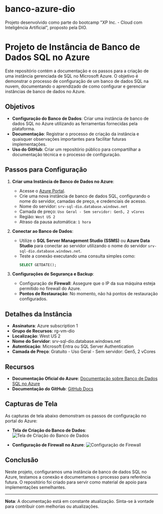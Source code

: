 # banco-azure-dio
Projeto desenvolvido como parte do bootcamp "XP Inc. - Cloud com Inteligência Artificial", proposto pela DIO.

# Projeto de Instância de Banco de Dados SQL no Azure

Este repositório contém a documentação e os passos para a criação de uma instância gerenciada de SQL no Microsoft Azure. O objetivo é demonstrar o processo de configuração de um banco de dados SQL na nuvem, documentando o aprendizado de como configurar e gerenciar instâncias de banco de dados no Azure.

## Objetivos

- **Configuração do Banco de Dados**: Criar uma instância de banco de dados SQL no Azure utilizando as ferramentas fornecidas pela plataforma.
- **Documentação**: Registrar o processo de criação da instância e quaisquer observações importantes para facilitar futuras implementações.
- **Uso do GitHub**: Criar um repositório público para compartilhar a documentação técnica e o processo de configuração.

## Passos para Configuração

1. **Criar uma Instância de Banco de Dados no Azure**:
   - Acesse o [Azure Portal](https://portal.azure.com/).
   - Crie uma nova instância de banco de dados SQL, configurando o nome do servidor, camadas de preço, e credenciais de acesso.
   - Nome do servidor: `srv-sql-dio.database.windows.net`
   - Camada de preço: `Uso Geral - Sem servidor: Gen5, 2 vCores`
   - Região: `West US 2`
   - Atraso da pausa automática: `1 hora`

2. **Conectar ao Banco de Dados**:
   - Utilize o **SQL Server Management Studio (SSMS)** ou **Azure Data Studio** para conectar ao servidor utilizando o nome do servidor `srv-sql-dio.database.windows.net`.
   - Teste a conexão executando uma consulta simples como:
     ```sql
     SELECT GETDATE();
     ```

3. **Configurações de Segurança e Backup**:
   - Configuração de **Firewall**: Assegure que o IP da sua máquina esteja permitido no firewall do Azure.
   - **Pontos de Restauração**: No momento, não há pontos de restauração configurados.

## Detalhes da Instância

- **Assinatura**: Azure subscription 1
- **Grupo de Recursos**: rg-vm-dio
- **Localização**: West US 2
- **Nome do Servidor**: srv-sql-dio.database.windows.net
- **Autenticação**: Microsoft Entra ou SQL Server Authentication
- **Camada de Preço**: Gratuito - Uso Geral - Sem servidor: Gen5, 2 vCores

## Recursos

- **Documentação Oficial do Azure**: [Documentação sobre Banco de Dados SQL no Azure](https://learn.microsoft.com/azure/azure-sql/)
- **Documentação do GitHub**: [GitHub Docs](https://docs.github.com/)

## Capturas de Tela

As capturas de tela abaixo demonstram os passos de configuração no portal do Azure:

- **Tela de Criação do Banco de Dados**:
  ![Tela de Criação do Banco de Dados](images/screenshot-1.png)

- **Configuração de Firewall no Azure**:
  ![Configuração de Firewall](images/screenshot-2.png)

## Conclusão

Neste projeto, configuramos uma instância de banco de dados SQL no Azure, testamos a conexão e documentamos o processo para referência futura. O repositório foi criado para servir como material de apoio para implementações semelhantes.

---

**Nota**: A documentação está em constante atualização. Sinta-se à vontade para contribuir com melhorias ou atualizações.


